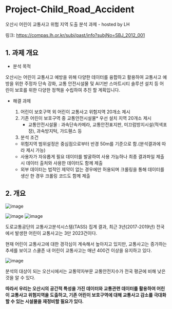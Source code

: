 # Project-Child_Road_Accident
오산시 어린이 교통사고 위험 지역 도출 분석 과제 - hosted by LH

링크: https://compas.lh.or.kr/subj/past/info?subjNo=SBJ_2012_001


## 1. 과제 개요
  * 분석 목적

  오산시는 어린이 교통사고 예방을 위해 다양한 데이터를 융합하고 활용하여 교통사고 예방을 위한 주정차 단속 강화, 교통 안전시설물 및 AI기반 스마트시티 솔루션 설치 등 어린이 보호를 위한 다양한 정책을 수립하여 추진 할 계획입니다.


  * 해결 과제

    1. 어린이 보호구역 외 어린이 교통사고 위험지역 20개소 제시
    2. 기존 어린이 보호구역 중 교통안전시설물* 우선 설치 지역 20개소 제시
        - 교통안전시설물 : 과속단속카메라, 교통안전표지판, 미끄럼방지시설(적색포장), 과속방지턱, 가드휀스 등
    3. 분석 조건
      - 위험지역 범위설정은 중심점으로부터 반경 50m를 기준으로 함.(분석결과에 따라 제시 가능)
      - 사용자가 자유롭게 필요 데이터를 발굴하여 사용 가능하나 최종 결과파일 제출 시 데이터 출처와 사용한 데이터도 함께 제출
      - 외부 데이터는 법적인 제약이 없는 경우에만 허용되며 크롤링을 통해 데이터를 생산 한 경우 크롤링 코드도 함께 제출



## 2. 개요

  ![image](https://user-images.githubusercontent.com/80023275/128469163-36b340a7-d838-4ec1-8933-3ddc56c3ff22.png)
  

  ![image](https://user-images.githubusercontent.com/80023275/128469201-f7f05c98-24a1-4b99-854b-60e75b1880f9.png)
  ![image](https://user-images.githubusercontent.com/80023275/128469258-bc3f14de-9772-47cb-b8c1-1b27697a8c6a.png)
  
  
  
  도로교통공단의 교통사고분석시스템(TASS) 집계 결과, 최근 3년(2017-2019년) 전국에서 발생한 어린이 교통사고는 3만 2023건이다.
  
  현재 어린이 교통사고에 대한 경각심이 계속해서 높아지고 있지만, 교통사고는 증가하는 추세를 보이고 스쿨존 내 어린이 교통사고는 매년 400건 이상을 유지하고 있다.
  
  
  ![image](https://user-images.githubusercontent.com/80023275/128469596-1715d160-7c60-47f2-98f5-4e584882a7a6.png)


  분석의 대상이 되는 오산시에서는 교통약자부문 교통안전지수가 전국 평균에 비해 낮은 것을 알 수 있다.
  
  **따라서 우리는 오산시의 공간적 특성을 가진 데이터와 교통관련 데이터를 활용하여 어린이 교통사고 위험지역을 도출하고, 기존 어린이 보호구역에 대해 교통사고 감소를 극대화할 수 있는 시설물을 재정비할 필요가 있다.**
